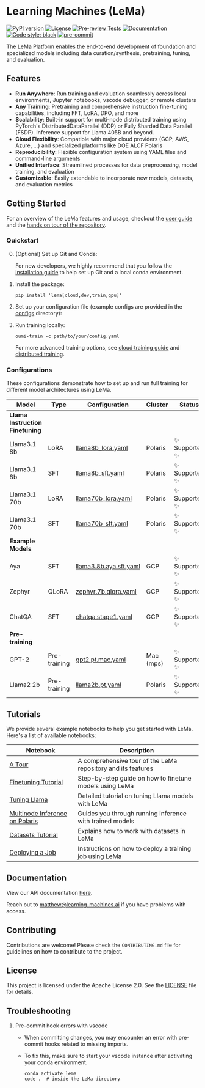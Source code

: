 # Learning Machines (LeMa)

[![PyPI version](https://badge.fury.io/py/lema.svg)](https://badge.fury.io/py/lema)
[![License](https://img.shields.io/badge/License-Apache%202.0-blue.svg)](https://opensource.org/licenses/Apache-2.0)
[![Pre-review Tests](https://github.com/openlema/lema/actions/workflows/pretest.yaml/badge.svg?branch=main)](https://github.com/openlema/lema/actions/workflows/pretest.yaml)
[![Documentation](https://img.shields.io/badge/docs-lema-blue.svg)](https://learning-machines.ai/docs/latest/index.html)
[![Code style: black](https://img.shields.io/badge/code%20style-black-000000.svg)](https://github.com/psf/black)
[![pre-commit](https://img.shields.io/badge/pre--commit-enabled-brightgreen?logo=pre-commit)](https://github.com/pre-commit/pre-commit)

The LeMa Platform enables the end-to-end development of foundation and specialized models including data curation/synthesis, pretraining, tuning, and evaluation.

## Features

- **Run Anywhere**: Run training and evaluation seamlessly across local environments, Jupyter notebooks, vscode debugger, or remote clusters
- **Any Training**: Pretraining and comprehensive instruction fine-tuning capabilities, including FFT, LoRA, DPO, and more
- **Scalability**: Built-in support for multi-node distributed training using PyTorch's DistributedDataParallel (DDP) or Fully Sharded Data Parallel (FSDP). Inference support for Llama 405B and beyond.
- **Cloud Flexibility**: Compatible with major cloud providers (GCP, AWS, Azure, ...) and specialized platforms like DOE ALCF Polaris
- **Reproducibility**: Flexible configuration system using YAML files and command-line arguments
- **Unified Interface**: Streamlined processes for data preprocessing, model training, and evaluation
- **Customizable**: Easily extendable to incorporate new models, datasets, and evaluation metrics

## Getting Started

For an overview of the LeMa features and usage, checkout the [user guide](/USAGE.md) and the [hands on tour of the repository](/notebooks/LeMa%20-%20A%20Tour.ipynb).

### Quickstart

0. (Optional) Set up Git and Conda:

   For new developers, we highly recommend that you follow the [installation guide](/docs/DEV_SETUP.md) to help set up Git and a local conda environment.

1. Install the package:

   ```shell
   pip install 'lema[cloud,dev,train,gpu]'
   ```

2. Set up your configuration file (example configs are provided in the [configs](/configs) directory):

3. Run training locally:

   ```shell
   oumi-train -c path/to/your/config.yaml
   ```

   For more advanced training options, see [cloud training guide](/docs/CLOUD_TRAINING.md) and [distributed training](/docs/DISTRIBUTED_TRAINING.md).

### Configurations

These configurations demonstrate how to set up and run full training for different model architectures using LeMa.

| Model | Type | Configuration | Cluster | Status |
|-------|------|---------------|---------|--------|
| **Llama Instruction Finetuning** | | | | |
| Llama3.1 8b | LoRA | [llama8b_lora.yaml](/configs/lema/jobs/polaris/llama8b_lora.yaml) | Polaris | ✨ Supported ✨ |
| Llama3.1 8b | SFT | [llama8b_sft.yaml](/configs/lema/jobs/polaris/llama8b_sft.yaml) | Polaris | ✨ Supported ✨ |
| Llama3.1 70b | LoRA | [llama70b_lora.yaml](/configs/lema/jobs/polaris/llama70b_lora.yaml) | Polaris | ✨ Supported ✨ |
| Llama3.1 70b | SFT | [llama70b_sft.yaml](/configs/lema/jobs/polaris/llama70b_sft.yaml) | Polaris | ✨ Supported ✨ |
| **Example Models** | | | | |
| Aya | SFT | [llama3.8b.aya.sft.yaml](/configs/lema/llama3.8b.aya.sft.yaml) | GCP | ✨ Supported ✨ |
| Zephyr |QLoRA | [zephyr.7b.qlora.yaml](/configs/lema/zephyr.7b/sft/qlora.yaml) | GCP | ✨ Supported ✨ |
| ChatQA | SFT | [chatqa.stage1.yaml](/configs/lema/chatqa/chatqa.stage1.yaml) | GCP | ✨ Supported ✨ |
| **Pre-training** | | | | |
| GPT-2 | Pre-training | [gpt2.pt.mac.yaml](/configs/lema/gpt2.pt.mac.yaml) | Mac (mps) | ✨ Supported ✨ |
| Llama2 2b | Pre-training | [llama2b.pt.yaml](/configs/lema/llama2b.pt.yaml) | Polaris | ✨ Supported ✨ |

## Tutorials

We provide several example notebooks to help you get started with LeMa. Here's a list of available notebooks:

| Notebook | Description |
|----------|-------------|
| [A Tour](/notebooks/LeMa%20-%20A%20Tour.ipynb) | A comprehensive tour of the LeMa repository and its features |
| [Finetuning Tutorial](/notebooks/LeMa%20-%20Finetuning%20Tutorial.ipynb) | Step-by-step guide on how to finetune models using LeMa |
| [Tuning Llama](/notebooks/LeMa%20-%20Tuning%20Llama.ipynb) | Detailed tutorial on tuning Llama models with LeMa |
| [Multinode Inference on Polaris](/notebooks/LeMa%20-%20Multinode%20Inference%20on%20Polaris.ipynb) | Guides you through running inference with trained models |
| [Datasets Tutorial](/notebooks/Lema%20-%20Datasets%20Tutorial.ipynb) | Explains how to work with datasets in LeMa |
| [Deploying a Job](/notebooks/LeMa%20-%20Deploying%20a%20Job.ipynb) | Instructions on how to deploy a training job using LeMa |

## Documentation

View our API documentation [here](https://learning-machines.ai/docs/latest/index.html).

Reach out to <matthew@learning-machines.ai> if you have problems with access.

## Contributing

Contributions are welcome! Please check the `CONTRIBUTING.md` file for guidelines on how to contribute to the project.

## License

This project is licensed under the Apache License 2.0. See the [LICENSE](LICENSE) file for details.

## Troubleshooting

1. Pre-commit hook errors with vscode
   - When committing changes, you may encounter an error with pre-commit hooks related to missing imports.
   - To fix this, make sure to start your vscode instance after activating your conda environment.

     ```shell
     conda activate lema
     code .  # inside the LeMa directory
     ```
